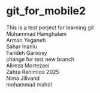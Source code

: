 # git_for_mobile2
This is a test porject for learning git <br/>
Mohammad Hamghalam <br/>
Arman Yeganeh <br />
Sahar Inanlu <br/>
Farideh Garoosy <br/>
change for test new branch <br/>
Alireza Mortezaei <br/>
Zahra Rahimloo 2025 <br/>
Nima Jlilvand <br/>
mohammad mahdi
